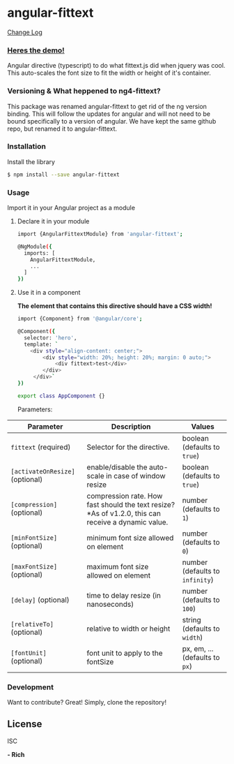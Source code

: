 # angular-fittext
[Change Log](https://github.com/sollenne/angular-fittext/releases)

### [Heres the demo!](http://sollenne.com/angular-fittext-demo/)

Angular directive (typescript) to do what fittext.js did when jquery was cool.
This auto-scales the font size to fit the width or height of it's container.

### Versioning & What heppened to ng4-fittext?
This package was renamed angular-fittext to get rid of the ng version binding. This will follow the updates for angular and will not need to be bound specifically to a version of angular. We have kept the same github repo, but renamed it to angular-fittext.

### Installation

Install the library
```sh
$ npm install --save angular-fittext
```

### Usage

Import it in your Angular project as a module

1) Declare it in your module
    ```sh
    import {AngularFittextModule} from 'angular-fittext';

    @NgModule({
      imports: [
        AngularFittextModule,
        ...
      ]
    })

    ```

2) Use it in a component

    **The element that contains this directive should have a CSS width!**
    ```sh
   import {Component} from '@angular/core';

    @Component({
      selector: 'hero',
      template: `
        <div style="align-content: center;">
            <div style="width: 20%; height: 20%; margin: 0 auto;">
                <div fittext>test</div>
            </div>
         </div>`
    })

    export class AppComponent {}
    ```

   Parameters:

  | Parameter | Description | Values |
  | --- | --- | --- |
  | `fittext` (required) | Selector for the directive. | boolean (defaults to `true`)
  | `[activateOnResize]` (optional) | enable/disable the auto-scale in case of window resize | boolean (defaults to `true`)
  | `[compression]` (optional) | compression rate. How fast should the text resize? *As of v1.2.0, this can receive a dynamic value. | number (defaults to `1`)
  | `[minFontSize]` (optional) | minimum font size allowed on element | number (defaults to `0`)
  | `[maxFontSize]` (optional) | maximum font size allowed on element | number (defaults to `infinity`)
  | `[delay]` (optional) | time to delay resize (in nanoseconds) | number (defaults to `100`)
  | `[relativeTo]` (optional) | relative to width or height | string (defaults to `width`)
  | `[fontUnit]` (optional) | font unit to apply to the fontSize | px, em, ... (defaults to `px`)


### Development
Want to contribute? Great!
Simply, clone the repository!

License
----
ISC


**- Rich**


